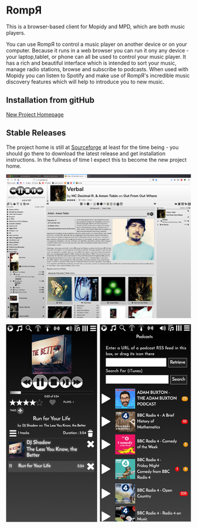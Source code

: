 # RompЯ
This is a browser-based client for Mopidy and MPD, which are both music players.

You can use RompЯ to control a music player on another device or on your computer. Because it runs in a web browser you can run it ony any device - your laptop,tablet, or phone can all be used to control your music player.
It has a rich and beautiful interface which is intended to sort your music, manage radio stations, browse and subscribe to podcasts.
When used with Mopidy you can listen to Spotify and make use of RompЯ's incredible music discovery features which will help to introduce you to new music.

## Installation from gitHub
[New Project Homepage](https://fatg3erman.github.io/RompR/)

## Stable Releases
The project home is still at [Sourceforge](https://sourceforge.net/projects/rompr/)
at least for the time being - you should go there to download the latest release and get installation instructions. In the fullness of time I expect this to become the new project home.

![](docs/images/rompr-1.png)

![](docs/images/rompr-on-a-phone.png)
